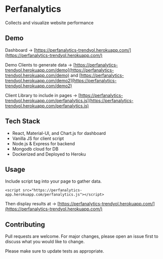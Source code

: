 # Perfanalytics

Collects and visualize website performance

## Demo

Dashboard -> [https://perfanalytics-trendyol.herokuapp.com/](https://perfanalytics-trendyol.herokuapp.com/)

Demo Clients to generate data -> [https://perfanalytics-trendyol.herokuapp.com/demo](https://perfanalytics-trendyol.herokuapp.com/demo) and [https://perfanalytics-trendyol.herokuapp.com/demo2](https://perfanalytics-trendyol.herokuapp.com/demo2)

Client Library to include in pages -> [https://perfanalytics-trendyol.herokuapp.com/perfanalytics.js](https://perfanalytics-trendyol.herokuapp.com/perfanalytics.js)

## Tech Stack

- React, Material-UI, and Chart.js for dashboard
- Vanilla JS for client script
- Node.js & Express for backend
- Mongodb cloud for DB
- Dockerized and Deployed to Heroku

## Usage

Include script tag into your page to gather data.

```
<script src="https://perfanalytics-app.herokuapp.com/perfanalytics.js"></script>
```

Then display results at -> [https://perfanalytics-trendyol.herokuapp.com/](https://perfanalytics-trendyol.herokuapp.com/)

## Contributing

Pull requests are welcome. For major changes, please open an issue first to discuss what you would like to change.

Please make sure to update tests as appropriate.
